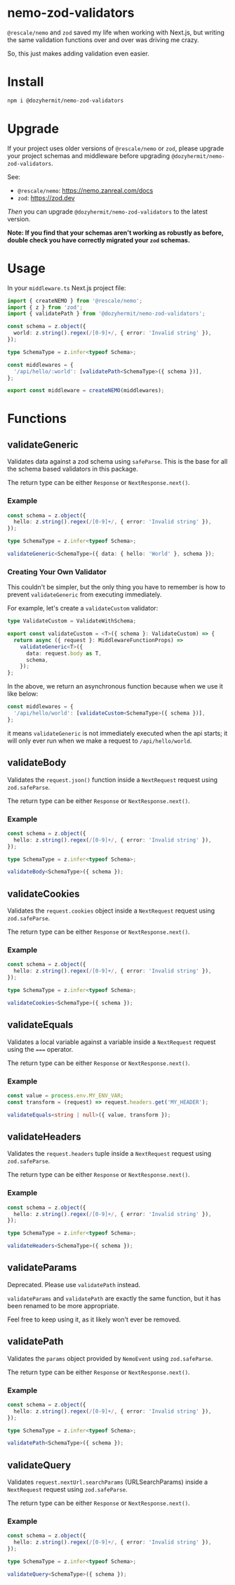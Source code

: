 # nemo-zod-validators

`@rescale/nemo` and `zod` saved my life when working with Next.js, but writing the same validation functions over and over was driving me crazy.

So, this just makes adding validation even easier.

# Install

```bash
npm i @dozyhermit/nemo-zod-validators
```

# Upgrade

If your project uses older versions of `@rescale/nemo` or `zod`, please upgrade your project schemas and middleware before upgrading `@dozyhermit/nemo-zod-validators`.

See:

- `@rescale/nemo`: https://nemo.zanreal.com/docs
- `zod`: https://zod.dev

_Then_ you can upgrade `@dozyhermit/nemo-zod-validators` to the latest version.

**Note: If you find that your schemas aren't working as robustly as before, double check you have correctly migrated your `zod` schemas.**

# Usage

In your `middleware.ts` Next.js project file:

```typescript
import { createNEMO } from '@rescale/nemo';
import { z } from 'zod';
import { validatePath } from '@dozyhermit/nemo-zod-validators';

const schema = z.object({
  world: z.string().regex(/[0-9]+/, { error: 'Invalid string' }),
});

type SchemaType = z.infer<typeof Schema>;

const middlewares = {
  '/api/hello/:world': [validatePath<SchemaType>({ schema })],
};

export const middleware = createNEMO(middlewares);
```

# Functions

## validateGeneric

Validates data against a zod schema using `safeParse`. This is the base for all the schema based validators in this package.

The return type can be either `Response` or `NextResponse.next()`.

### Example

```typescript
const schema = z.object({
  hello: z.string().regex(/[0-9]+/, { error: 'Invalid string' }),
});

type SchemaType = z.infer<typeof Schema>;

validateGeneric<SchemaType>({ data: { hello: 'World' }, schema });
```

### Creating Your Own Validator

This couldn't be simpler, but the only thing you have to remember is how to prevent `validateGeneric` from executing immediately.

For example, let's create a `validateCustom` validator:

```typescript
type ValidateCustom = ValidateWithSchema;

export const validateCustom = <T>({ schema }: ValidateCustom) => {
  return async ({ request }: MiddlewareFunctionProps) =>
    validateGeneric<T>({
      data: request.body as T,
      schema,
    });
};
```

In the above, we return an asynchronous function because when we use it like below:

```typescript
const middlewares = {
  '/api/hello/world': [validateCustom<SchemaType>({ schema })],
};
```

it means `validateGeneric` is not immediately executed when the api starts; it will only ever run when we make a request to `/api/hello/world`.

## validateBody

Validates the `request.json()` function inside a `NextRequest` request using `zod.safeParse`.

The return type can be either `Response` or `NextResponse.next()`.

### Example

```typescript
const schema = z.object({
  hello: z.string().regex(/[0-9]+/, { error: 'Invalid string' }),
});

type SchemaType = z.infer<typeof Schema>;

validateBody<SchemaType>({ schema });
```

## validateCookies

Validates the `request.cookies` object inside a `NextRequest` request using `zod.safeParse`.

The return type can be either `Response` or `NextResponse.next()`.

### Example

```typescript
const schema = z.object({
  hello: z.string().regex(/[0-9]+/, { error: 'Invalid string' }),
});

type SchemaType = z.infer<typeof Schema>;

validateCookies<SchemaType>({ schema });
```

## validateEquals

Validates a local variable against a variable inside a `NextRequest` request using the `===` operator.

The return type can be either `Response` or `NextResponse.next()`.

### Example

```typescript
const value = process.env.MY_ENV_VAR;
const transform = (request) => request.headers.get('MY_HEADER');

validateEquals<string | null>({ value, transform });
```

## validateHeaders

Validates the `request.headers` tuple inside a `NextRequest` request using `zod.safeParse`.

The return type can be either `Response` or `NextResponse.next()`.

### Example

```typescript
const schema = z.object({
  hello: z.string().regex(/[0-9]+/, { error: 'Invalid string' }),
});

type SchemaType = z.infer<typeof Schema>;

validateHeaders<SchemaType>({ schema });
```

## validateParams

Deprecated. Please use `validatePath` instead.

`validateParams` and `validatePath` are exactly the same function, but it has been renamed to be more appropriate.

Feel free to keep using it, as it likely won't ever be removed.

## validatePath

Validates the `params` object provided by `NemoEvent` using `zod.safeParse`.

The return type can be either `Response` or `NextResponse.next()`.

### Example

```typescript
const schema = z.object({
  hello: z.string().regex(/[0-9]+/, { error: 'Invalid string' }),
});

type SchemaType = z.infer<typeof Schema>;

validatePath<SchemaType>({ schema });
```

## validateQuery

Validates `request.nextUrl.searchParams` (URLSearchParams) inside a `NextRequest` request using `zod.safeParse`.

The return type can be either `Response` or `NextResponse.next()`.

### Example

```typescript
const schema = z.object({
  hello: z.string().regex(/[0-9]+/, { error: 'Invalid string' }),
});

type SchemaType = z.infer<typeof Schema>;

validateQuery<SchemaType>({ schema });
```

